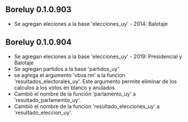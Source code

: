 ## Boreluy 0.1.0.903

* Se agregan eleciones a la base 'elecciones_uy' - 2014: Balotaje

## Boreluy 0.1.0.904

* Se agregan eleciones a la base 'elecciones_uy' - 2019: Presidencial y Balotaje
* Se agregan partidos a la base 'partidos_uy'
* se agrega el argumento 'vbva.rm' a la funcion 'resultados_electorales_uy'. Este argumento permite eliminar de los calculos a los votos en blanco y anulados.
* Cambió el nombre de la función 'parlamento_uy' a 'resultado_parlamemto_uy'.
* Cambió el nombre de la función 'resultado_elecciones_uy' a 'resultado_eleccion_uy'.
